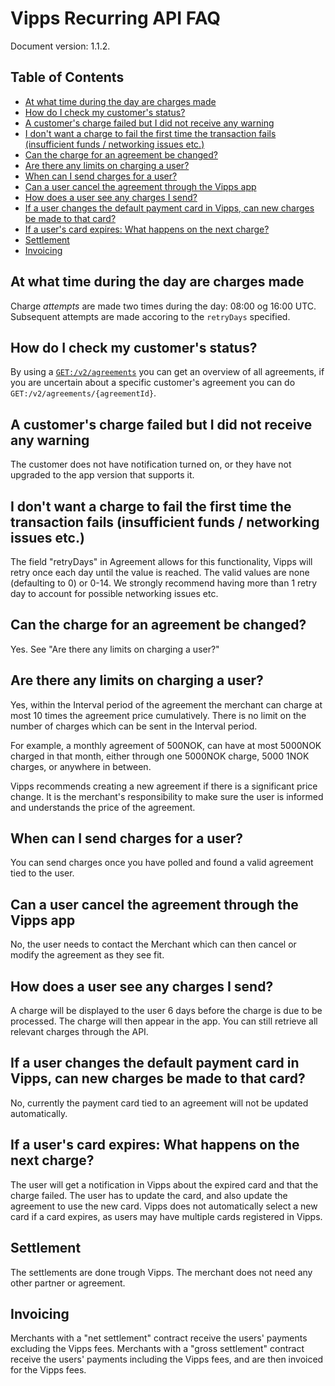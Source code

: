 # Vipps Recurring API FAQ

Document version: 1.1.2.

## Table of Contents

- [At what time during the day are charges made](#at-what-time-during-the-day-are-charges-made)
- [How do I check my customer's status?](#how-do-i-check-my-customer-s-status-)
- [A customer's charge failed but I did not receive any warning](#a-customer-s-charge-failed-but-i-did-not-receive-any-warning)
- [I don't want a charge to fail the first time the transaction fails (insufficient funds / networking issues etc.)](#i-don-t-want-a-charge-to-fail-the-first-time-the-transaction-fails--insufficient-funds---networking-issues-etc-)
- [Can the charge for an agreement be changed?](#can-the-charge-for-an-agreement-be-changed-)
- [Are there any limits on charging a user?](#are-there-any-limits-on-charging-a-user-)
- [When can I send charges for a user?](#when-can-i-send-charges-for-a-user-)
- [Can a user cancel the agreement through the Vipps app](#can-a-user-cancel-the-agreement-through-the-vipps-app)
- [How does a user see any charges I send?](#how-does-a-user-see-any-charges-i-send-)
- [If a user changes the default payment card in Vipps, can new charges be made to that card?](#if-a-user-changes-the-default-payment-card-in-vipps--can-new-charges-be-made-to-that-card-)
- [If a user's card expires: What happens on the next charge?](#if-a-user-s-card-expires--what-happens-on-the-next-charge-)
- [Settlement](#settlement)
- [Invoicing](#invoicing)

## At what time during the day are charges made
Charge _attempts_ are made two times during the day: 08:00 og 16:00 UTC.
Subsequent attempts are made accoring to the `retryDays` specified.

## How do I check my customer's status?
By using a
[`GET:/v2/agreements`]()
you can get an overview of all agreements,
if you are uncertain about a specific customer's agreement you can do  
`GET:/v2/agreements/{agreementId}`.

## A customer's charge failed but I did not receive any warning
The customer does not have notification turned on,
or they have not upgraded to the app version that supports it.

## I don't want a charge to fail the first time the transaction fails (insufficient funds / networking issues etc.)
The field "retryDays" in Agreement allows for this functionality, Vipps will
retry once each day until the value is reached. The valid values are none
(defaulting to 0) or 0-14. We strongly recommend having more than 1 retry day
to account for possible networking issues etc.

## Can the charge for an agreement be changed?
Yes. See "Are there any limits on charging a user?"

## Are there any limits on charging a user?
Yes, within the Interval period of the agreement the merchant can charge at most 10
times the agreement price cumulatively. There is no limit on the number of charges
which can be sent in the Interval period.

For example, a monthly agreement of 500NOK,
can have at most 5000NOK charged in that month, either through one 5000NOK charge,
5000 1NOK charges, or anywhere in between.

Vipps recommends creating a new agreement if there is a significant price change.
It is the merchant's responsibility to make sure the user is informed and understands
the price of the agreement.

## When can I send charges for a user?
You can send charges once you have polled and found a valid agreement tied to
the user.

## Can a user cancel the agreement through the Vipps app
No, the user needs to contact the Merchant which can then cancel or modify the
agreement as they see fit.

## How does a user see any charges I send?
A charge will be displayed to the user 6 days before the charge is due to be processed.
The charge will then appear in the app. You can still retrieve all relevant
charges through the API.

## If a user changes the default payment card in Vipps, can new charges be made to that card?
No, currently the payment card tied to an agreement will not be updated automatically.

## If a user's card expires: What happens on the next charge?
The user will get a notification in Vipps about the expired card and that the charge failed.
The user has to update the card, and also update the agreement to use the new card.
Vipps does not automatically select a new card if a card expires, as users may
have multiple cards registered in Vipps.

## Settlement
The settlements are done trough Vipps.
The merchant does not need any other partner or agreement.

## Invoicing
Merchants with a "net settlement" contract receive the users' payments excluding the Vipps fees.
Merchants with a "gross settlement" contract receive the users' payments including the Vipps fees,
and are then invoiced for the Vipps fees.
